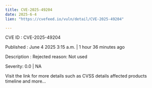 ```yaml
---
title: CVE-2025-49204
date: 2025-6-4
lien: "https://cvefeed.io/vuln/detail/CVE-2025-49204"

---
```


CVE ID : CVE-2025-49204

Published :  June 4
2025
3:15 a.m. | 1 hour
36 minutes ago

Description : Rejected reason: Not used

Severity: 0.0 | NA

Visit the link for more details
such as CVSS details
affected products
timeline
and more...
